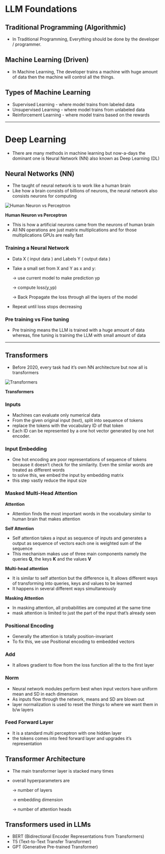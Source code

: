 # LLM Foundations

## Traditional Programming (Algorithmic)

- In Traditional Programming, Everything should be done by the developer / programmer.

## Machine Learning (Driven)

- In Machine Learning, The developer trains a machine with huge amount of data then the machine will control all the things.

## Types of Machine Learning

- Supervised Learning - where model trains from labeled data
- Unsupervised Learning - where model trains from unlabeled data
- Reinforcement Learning - where model trains based on the rewards

---

# Deep Learning

- There are many methods in machine learning but now-a-days the dominant one is Neural Network (NN) also known as Deep Learning (DL)

## Neural Networks (NN)

- The taught of neural network is to work like a human brain
- Like how a brain consists of billions of neurons, the neural network also consists neurons for computing

![ **Human Neuron vs Perceptron**](LLM%20Foundations%2073163815a02e409d8d14d0894a7d2c8c/Untitled.png)

 **Human Neuron vs Perceptron**

- This is how a artificial neurons came from the neurons of human brain
- All NN operations are just matrix multiplications and for those multiplications GPUs are really fast

### Training a Neural Network

- Data X ( input data ) and Labels Y ( output data )
- Take a small set from X and Y as x and y:
    
    → use current model to make prediction yp
    
    → compute loss(y,yp)
    
    → Back Propagate the loss through all the layers of the model
    
- Repeat until loss stops decreasing

### Pre training vs Fine tuning

- Pre training means the LLM  is trained with a huge amount of data whereas, fine tuning is training the LLM with small amount of data

---

## Transformers

- Before 2020, every task had it’s own NN architecture but now all is transformers

![**Transformers**](LLM%20Foundations%2073163815a02e409d8d14d0894a7d2c8c/Untitled%201.png)

**Transformers**

### Inputs

- Machines can evaluate only numerical data
- From the given original input (text), split into sequence of tokens
- replace the tokens with the vocabulary ID of that token
- Each ID can be represented by a one hot vector generated by one hot encoder.

### Input Embedding

- One hot encoding are poor representations of sequence of tokens because it doesn’t check for the similarity. Even the similar words are treated as different words
- to solve this, we embed the input by embedding matrix
- this step vastly reduce the input size

### Masked Multi-Head Attention

**Attention**

- Attention finds the most important words in the vocabulary similar to human brain that makes attention

**Self Attention**

- Self attention takes a input as sequence of inputs and generates a output as sequence of vectors each one is weighted sum of the sequence
- This mechanism makes use of three main components namely the queries **Q**, the keys **K** and the values **V**

**Multi-head attention**

- It is similar to self attention but the difference is, It allows different ways of transforming into queries, keys  and values to be learned
- It happens in several different ways simultaneously

**Masking Attention**

- In masking attention, all probabilities are computed at the same time
- mask attention is limited to just the part of the input that’s already seen

### Positional Encoding

- Generally the attention is totally position-invariant
- To fix this, we use Positional encoding to embedded vectors

### Add

- It allows gradient to flow from the loss function all the to the first layer

### Norm

- Neural network modules perform best when input vectors  have uniform mean and SD in each dimension
- As inputs flow through the network, means and SD are blown out
- layer normalization is used to reset the things to where we want them in b/w layers

### Feed Forward Layer

- It is a standard multi perceptron with one hidden layer
- the tokens comes into feed forward layer and upgrades it’s representation

## Transformer Architecture

- The main transformer layer is stacked many times
- overall hyperparameters are
    
    → number of layers
    
    → embedding dimension
    
    → number of attention heads
    

## Transformers used in LLMs

- BERT (Bidirectional Encoder Representations from Transformers)
- T5  (Text-to-Text Transfer Transformer)
- GPT (Generative Pre-trained Transformer)